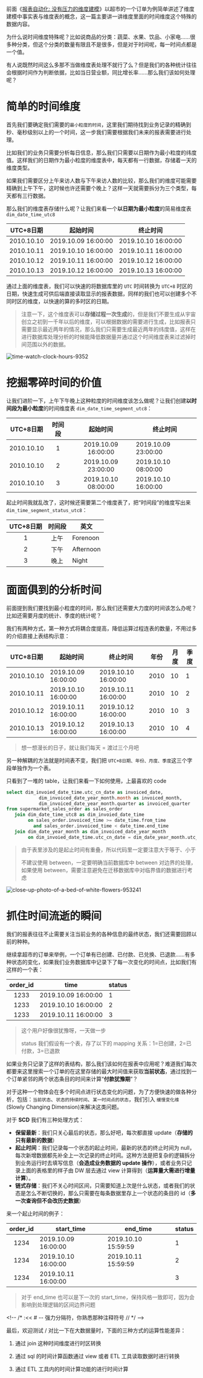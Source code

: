 前面《[报表自动化: 没有压力的维度建模](https://www.coologic.cn/2020/03/1762/)》以超市的一个订单为例简单讲述了维度建模中事实表与维度表的概念，这一篇主要讲一讲维度里面的时间维度这个特殊的数据内容。

为什么说时间维度特殊呢？比如说商品的分类：蔬菜、水果、饮品、小家电……很多种分类，但这个分类的数量有限且不是很多，但是对于时间呢，每一时间点都是一个值。

有人说既然时间这么多那不当做维度表处理不就行了么？但是我们的各种统计往往会根据时间作为判断依据，比如当日营业额，同比增长率……那么我们该如何处理呢？

# 简单的时间维度

首先我们要确定我们需要的`最小粒度的时间`，这里我们期待找到业务记录的精确到秒、毫秒级别以上的一个时间，这一步我们需要根据我们未来的报表需要进行处理。

比如我们的业务只需要分析每日信息，那么我们只需要以日期作为最小粒度的纬度值。这样我们的日期作为最小粒度的维度表中，每天都有一行数据，存储着一天的维度类型。

如果我们需要区分上午来访人数与下午来访人数的比较，那么我们的维度可能需要精确到上午下午，这时候也许还需要个晚上？这样一天就需要拆分为三个类型，每天都有三行数据。

那么我们的维度表存储什么呢？让我们来看一个**以日期为最小粒度**的简易维度表 `dim_date_time_utc8`

UTC+8日期 | 起始时间 | 终止时间
:-:| - | -
2010.10.10 | 2019.10.09 16:00:00 |2019.10.10 16:00:00 
2010.10.11 | 2019.10.10 16:00:00 |2019.10.11 16:00:00 
2010.10.12 | 2019.10.11 16:00:00 |2019.10.12 16:00:00 
2010.10.13 | 2019.10.12 16:00:00 |2019.10.13 16:00:00 

通过上面的维度表，我们可以快速的将数据库里的 `UTC` 时间转换为 `UTC+8` 时区的日期，快速生成可供后端直接读取显示的报表数据，同样的我们也可以创建多个不同时区的维度，以快速的算的多时区的日期。

> 注意一下，这个维度表可以**存储过程一次生成**的，但是我们不要生成从宇宙创立之初到一千年以后的维度，可以根据数据的需要进行生成，比如报表只需要显示最近两年的情况，那么我们只需要生成最近两年的纬度值，这样在进行数据库处理分析的时候能降低数据量并通过这个时间维度表来过滤掉时间范围以外的数据。

![time-watch-clock-hours-9352](pic/time-watch-clock-hours-9352.jpg)

# 挖掘零碎时间的价值

让我们进阶一下，上午下午晚上这种粒度的时间维度该怎么做呢？让我们创建**以时间段为最小粒度**的时间维度表 `dim_date_time_segment_utc8`：

| UTC+8日期  | 时间段 |      起始时间       | 终止时间            |
| :--------: | :------: | :-----------------: | ------------------- |
| 2010.10.10 |    1     | 2019.10.09 16:00:00 | 2019.10.09 23:00:00 |
| 2010.10.10 |    2     | 2019.10.09 23:00:00 | 2019.10.10 08:00:00 |
| 2010.10.10 |    3     | 2019.10.10 08:00:00 | 2019.10.10 16:00:00 |

起止时间我就乱改了，这时候还需要第二个维度表了，把“时间段”的维度写出来 `dim_time_segment_status_utc8`：

| UTC+8日期 | 时间段 | 英文      |
| :-------: | :----: | --------- |
|     1     |  上午  | Forenoon  |
|     2     |  下午  | Afternoon |
|     3     |  晚上  | Night     |

# 面面俱到的分析时间

前面提到我们要找到最小粒度的时间，那么我们还需要大力度的时间该怎么办呢？比如还需要月度的统计、季度的统计呢？

我们有两种方式，第一种方式将耦合度提高，降低运算过程连表的数量，不用过多的介绍直接上表结构示意：

| UTC+8日期  | 起始时间            | 终止时间            | 年份 | 月度 | 季度 |
| :--------: | ------------------- | ------------------- | ---- | ---- | ---- |
| 2010.10.10 | 2019.10.09 16:00:00 | 2019.10.10 16:00:00 | 2010 | 10   | 1    |
| 2010.10.11 | 2019.10.10 16:00:00 | 2019.10.11 16:00:00 | 2010 | 10   | 2    |
| 2010.10.12 | 2019.10.11 16:00:00 | 2019.10.12 16:00:00 | 2010 | 10   | 3    |
| 2010.10.13 | 2019.10.12 16:00:00 | 2019.10.13 16:00:00 | 2010 | 10   | 4    |

> 想一想漫长的日子，就让我们每天 = 渡过三个月吧

另一种解耦的方法就是时间表不变，我们把 `UTC+8日期、年份、月度、季度`这三个字段单独作为一个表。

只看到了一堆的 table，让我们来看一下如何使用，上最喜欢的 code

```sql
select dim_invoied_date_time.utc_cn_date as invoiced_date,
			dim_invoiced_date_year_month.month as invoiced_month,
			dim_invoiced_date_year_month.quarter as invoiced_quarter
from supermarket_sales_order as sales_order
   join dim_date_time_utc8 as dim_invoied_date_time
   		on sales_order.invoiced_time >= date_time.from_time
   		  and sales_order.invoiced_time < date_time.end_time
   join dim_date_year_month as dim_invoiced_date_year_month
   		on dim_invoied_date_time.utc_cn_date = dim_date_year_month.utc_cn_date
```

> 由于表里涉及的是起止时间有重叠，所以代码里一定要注意大于等于、小于
>
> 不建议使用 between，一定要明确当前数据库中 between 对边界的处理，如果使用 between，需要注意避免在迁移数据库中对临界值的数据进行考虑

![close-up-photo-of-a-bed-of-white-flowers-953241](pic/close-up-photo-of-a-bed-of-white-flowers-953241.jpg)

# 抓住时间流逝的瞬间

我们的报表往往不止需要关注当前业务的各种信息的最终状态，我们还需要回顾以前的种种。

继续拿超市的订单来举例，一个订单有已创建、已付款、已兑换、已退款……有多种状态的变化，如果我们业务数据库中记录下了每一次变化的时间点，比如我们有这样的一个表：

| order_id | time                | status |
| :------: | ------------------- | ------ |
|   1233   | 2019.10.09 16:00:00 | 1      |
|   1233   | 2019.10.10 16:00:00 | 2      |
|   1233   | 2019.10.11 16:00:00 | 3      |

> 这个用户好像很犹豫呀，一天做一步
>
> status 我们假设有一个表，存了以下的 mapping 关系：1=已创建，2=已付款，3=已退款

如果业务只记录了这样的表结构，那么我们该如何在报表中应用呢？难道我们每次都要来这里搜索一个订单的在这里存储的最大时间值来获取**当前状态**，通过找到一个订单紧邻的两个状态条目的时间来计算“**付款犹豫期**”？

对于这种一个物体会在多个时间点进行状态变化的问题，为了方便快速的做各种分析，包括：`当前状态`、`状态的持续时间`、`某一时间点的状态`，我们引入  `缓慢变化维`  (Slowly Changing Dimension)来解决这类问题。

对于 **SCD** 我们有三种处理方式：

- **保留最新**：我们只关心最后的状态，那么好吧，每次都直接 update（**存储的只有最新的数据**）
- **起止时间**：我们记录每一个状态的起止时间，最新的状态的终止时间为 null，每次新增数据都先补全上一次记录的终止时间。这种方法是把复杂的逻辑拆分到业务运行时去填写信息（**会造成业务数据的 update 操作**），或者业务只记录上面的表格里的样子由 DW 层去通过 view 计算得到（**运算量大需进行增量计算**）。
- **链式存储**：我们不关心时间区间，只需要知道上次是什么状态，或者我们的状态是怎么不断切换的，那么只需要在每条数据里存上一个状态的条目的 id（**多一次查询但不会改历史数据**）

来一个起止时间的例子：

| order_id | start_time          | end_time            | status |
| :------: | ------------------- | ------------------- | ------ |
|   1234   | 2019.10.09 16:00:00 | 2019.10.10 15:59:59 | 1      |
|   1234   | 2019.10.10 16:00:00 | 2019.10.11 15:59:59 | 2      |
|   1234   | 2019.10.11 16:00:00 |                     | 3      |

> 对于 end_time 也可以是下一次的 start_time，保持风格一致即可，因为会影响到处理逻辑的区间边界问题

\<!-- /*  :<< # -- 强力分隔符，你熟悉那种注释符号 //   */ -->

最后，欢迎测试 / 对比一下在大数据量时，下面的三种方式的运算性能差异：

1. 通过 join 这种时间维度进行时区转换

2. 通过 sql 的时间计算函数通过 view 或者 ETL 工具读取数据时进行转换
3. 通过 ETL 工具内的时间计算功能的进行时间计算


